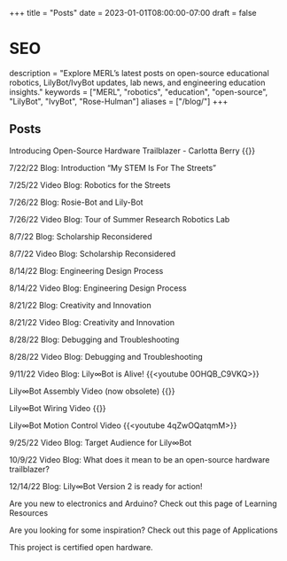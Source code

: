+++
title = "Posts"
date = 2023-01-01T08:00:00-07:00
draft = false

# SEO

description = "Explore MERL’s latest posts on open-source educational robotics, LilyBot/IvyBot updates, lab news, and engineering education insights."
keywords = \["MERL", "robotics", "education", "open-source", "LilyBot", "IvyBot", "Rose-Hulman"]
aliases = \["/blog/"]
+++

## Posts

Introducing Open-Source Hardware Trailblazer - Carlotta Berry {{<youtube PxemxwBsIN4>}} 

7/22/22 Blog: Introduction “My STEM Is For The Streets”



7/25/22 Video Blog: Robotics for the Streets



7/26/22 Blog: Rosie-Bot and Lily-Bot



7/26/22 Video Blog: Tour of Summer Research Robotics Lab



8/7/22 Blog: Scholarship Reconsidered



8/7/22 Video Blog: Scholarship Reconsidered



8/14/22 Blog: Engineering Design Process



8/14/22 Video Blog: Engineering Design Process



8/21/22 Blog: Creativity and Innovation



8/21/22 Video Blog: Creativity and Innovation



8/28/22 Blog: Debugging and Troubleshooting



8/28/22 Video Blog: Debugging and Troubleshooting



9/11/22 Video Blog: Lily∞Bot is Alive! {{<youtube 0OHQB\_C9VKQ>}}



Lily∞Bot Assembly Video (now obsolete) {{<youtube B1-iCh-nguc>}}

Lily∞Bot Wiring Video  {{<youtube eEAK9hw5vP4>}}

Lily∞Bot Motion Control Video {{<youtube 4qZwOQatqmM>}}

9/25/22 Video Blog: Target Audience for Lily∞Bot



10/9/22 Video Blog: What does it mean to be an open-source hardware trailblazer?



12/14/22 Blog: Lily∞Bot Version 2 is ready for action!



Are you new to electronics and Arduino? Check out this page of Learning Resources



Are you looking for some inspiration? Check out this page of Applications



This project is certified open hardware.



